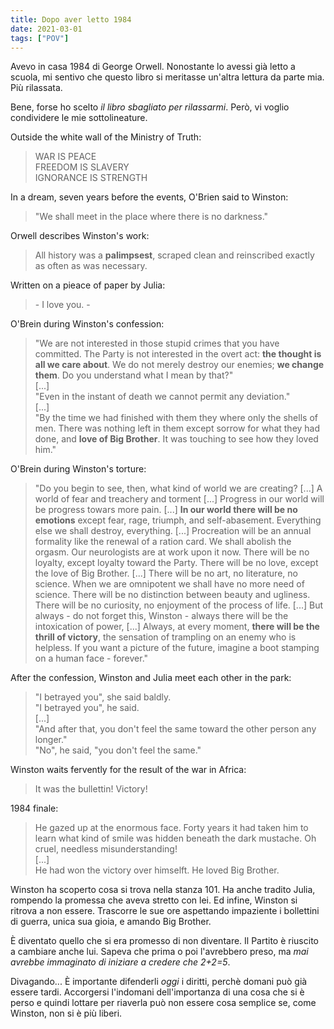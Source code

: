 ```yaml
---
title: Dopo aver letto 1984
date: 2021-03-01
tags: ["POV"]
---
```


Avevo in casa 1984 di George Orwell. Nonostante lo avessi già letto a scuola, mi sentivo che questo libro si meritasse un'altra lettura da parte mia. Più rilassata.

<!--more-->

Bene, forse ho scelto _il libro sbagliato per rilassarmi_. Però, vi voglio condividere le mie sottolineature.

Outside the white wall of the Ministry of Truth:
>WAR IS PEACE<br>
>FREEDOM IS SLAVERY<br>
>IGNORANCE IS STRENGTH<br>

In a dream, seven years before the events, O'Brien said to Winston:
>"We shall meet in the place where there is no darkness."

Orwell describes Winston's work:
>All history was a **palimpsest**, scraped clean and reinscribed exactly as often as was necessary. 

Written on a pieace of paper by Julia:
>\- I love you. -

O'Brein during Winston's confession:
>"We are not interested in those stupid crimes that you have committed. The Party is not interested in the overt act: **the thought is all we care about**. We do not merely destroy our enemies; **we change them**. Do you understand what I mean by that?"<br>
>[...]<br>
>"Even in the instant of death we cannot permit any deviation."<br>
>[...]<br>
>"By the time we had finished with them they where only the shells of men. There was nothing left in them except sorrow for what they had done, and **love of Big Brother**. It was touching to see how they loved him."


O'Brein during Winston's torture:
>"Do you begin to see, then, what kind of world we are creating? [...] A world of fear and treachery and torment [...] Progress in our world will be progress towars more pain. [...] **In our world there will be no emotions** except fear, rage, triumph, and self-abasement. Everything else we shall destroy, everything. [...] Procreation will be an annual formality like the renewal of a ration card. We shall abolish the orgasm. Our neurologists are at work upon it now. There will be no loyalty, except loyalty toward the Party. There will be no love, except the love of Big Brother. [...] There will be no art, no literature, no science. When we are omnipotent we shall have no more need of science. There will be no distinction between beauty and ugliness. There will be no curiosity, no enjoyment of the process of life. [...] But always - do not forget this, Winston - always there will be the intoxication of power, [...] Always, at every moment, **there will be the thrill of victory**, the sensation of trampling on an enemy who is helpless. If you want a picture of the future, imagine a boot stamping on a human face - forever."

After the confession, Winston and Julia meet each other in the park:
>"I betrayed you", she said baldly.<br>
>"I betrayed you", he said.<br>
>[...]<br>
>"And after that, you don't feel the same toward the other person any longer."<br>
>"No", he said, "you don't feel the same."

Winston waits fervently for the result of the war in Africa:
>It was the bullettin! Victory!

1984 finale:
>He gazed up at the enormous face. Forty years it had taken him to learn what kind of smile was hidden beneath the dark mustache. Oh cruel, needless misunderstanding!<br>
>[...]<br>
>He had won the victory over himselft. He loved Big Brother.

Winston ha scoperto cosa si trova nella stanza 101. Ha anche tradito Julia, rompendo la promessa che aveva stretto con lei. Ed infine, Winston si ritrova a non essere. Trascorre le sue ore aspettando impaziente i bollettini di guerra, unica sua gioia, e amando Big Brother.

È diventato quello che si era promesso di non diventare. Il Partito è riuscito a cambiare anche lui. Sapeva che prima o poi l'avrebbero preso, ma _mai avrebbe immaginato di iniziare a credere che 2+2=5_.

Divagando... È importante difenderli _oggi_ i diritti, perchè domani può già essere tardi. Accorgersi l'indomani dell'importanza di una cosa che si è perso e quindi lottare per riaverla può non essere cosa semplice se, come Winston, non si è più liberi.</mark>